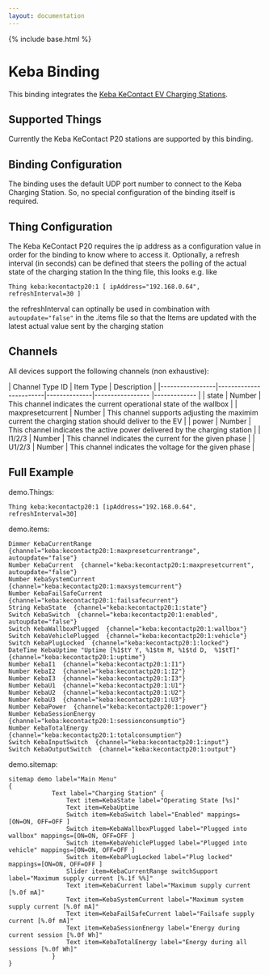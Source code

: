 ```yaml
---
layout: documentation
---
```


{% include base.html %}

# Keba Binding

This binding integrates the [Keba KeContact EV Charging Stations](http://www.keba.com).

## Supported Things

Currently the Keba KeContact P20 stations are supported by this binding.

## Binding Configuration

The binding uses the default UDP port number to connect to the Keba Charging Station. So, no special configuration of the binding itself is required.

## Thing Configuration

The Keba KeContact P20 requires the ip address as a configuration value in order for the binding to know where to access it. Optionally, a refresh interval (in seconds) can be defined that steers the polling of the actual state of the charging station
In the thing file, this looks e.g. like
```
Thing keba:kecontactp20:1 [ ipAddress="192.168.0.64", refreshInterval=30 ]
```
the refreshInterval can optinally be used in combination with ```autoupdate="false"``` in the .items file so that the Items are updated with the latest actual value sent by the charging station

## Channels

All devices support the following channels (non exhaustive):

| Channel Type ID | Item Type    | Description  |
|-----------------|------------------------|--------------|----------------- |------------- |
| state | Number       | This channel indicates the current operational state of the wallbox |
| maxpresetcurrent | Number       | This channel supports adjusting the maximim current the charging station should deliver to the EV |
| power | Number       | This channel indicates the active power delivered by the charging station |
| I1/2/3 | Number       | This channel indicates the current for the given phase |
| U1/2/3 | Number       | This channel indicates the voltage for the given phase |

## Full Example

demo.Things:

```
Thing keba:kecontactp20:1 [ipAddress="192.168.0.64", refreshInterval=30]
```

demo.items:
```
Dimmer KebaCurrentRange  {channel="keba:kecontactp20:1:maxpresetcurrentrange", autoupdate="false"} 
Number KebaCurrent  {channel="keba:kecontactp20:1:maxpresetcurrent", autoupdate="false"}
Number KebaSystemCurrent  {channel="keba:kecontactp20:1:maxsystemcurrent"} 
Number KebaFailSafeCurrent  {channel="keba:kecontactp20:1:failsafecurrent"} 
String KebaState  {channel="keba:kecontactp20:1:state"}
Switch KebaSwitch  {channel="keba:kecontactp20:1:enabled", autoupdate="false"}
Switch KebaWallboxPlugged  {channel="keba:kecontactp20:1:wallbox"}
Switch KebaVehiclePlugged  {channel="keba:kecontactp20:1:vehicle"}
Switch KebaPlugLocked  {channel="keba:kecontactp20:1:locked"}
DateTime KebaUptime "Uptime [%1$tY Y, %1$tm M, %1$td D,  %1$tT]"  {channel="keba:kecontactp20:1:uptime"}
Number KebaI1  {channel="keba:kecontactp20:1:I1"}
Number KebaI2  {channel="keba:kecontactp20:1:I2"}
Number KebaI3  {channel="keba:kecontactp20:1:I3"}
Number KebaU1  {channel="keba:kecontactp20:1:U1"}
Number KebaU2  {channel="keba:kecontactp20:1:U2"}
Number KebaU3  {channel="keba:kecontactp20:1:U3"}
Number KebaPower  {channel="keba:kecontactp20:1:power"}
Number KebaSessionEnergy  {channel="keba:kecontactp20:1:sessionconsumptio"}
Number KebaTotalEnergy  {channel="keba:kecontactp20:1:totalconsumption"}
Switch KebaInputSwitch  {channel="keba:kecontactp20:1:input"}
Switch KebaOutputSwitch  {channel="keba:kecontactp20:1:output"}
```

demo.sitemap:
```
sitemap demo label="Main Menu"
{
			Text label="Charging Station" {
				Text item=KebaState label="Operating State [%s]"
				Text item=KebaUptime
				Switch item=KebaSwitch label="Enabled" mappings=[ON=ON, OFF=OFF ]
				Switch item=KebaWallboxPlugged label="Plugged into wallbox" mappings=[ON=ON, OFF=OFF ]
				Switch item=KebaVehiclePlugged label="Plugged into vehicle" mappings=[ON=ON, OFF=OFF ]
				Switch item=KebaPlugLocked label="Plug locked" mappings=[ON=ON, OFF=OFF ]
				Slider item=KebaCurrentRange switchSupport label="Maximum supply current [%.1f %%]"
				Text item=KebaCurrent label="Maximum supply current [%.0f mA]"
				Text item=KebaSystemCurrent label="Maximum system supply current [%.0f mA]"
				Text item=KebaFailSafeCurrent label="Failsafe supply current [%.0f mA]"
				Text item=KebaSessionEnergy label="Energy during current session [%.0f Wh]"
				Text item=KebaTotalEnergy label="Energy during all sessions [%.0f Wh]"	
			}
}
```